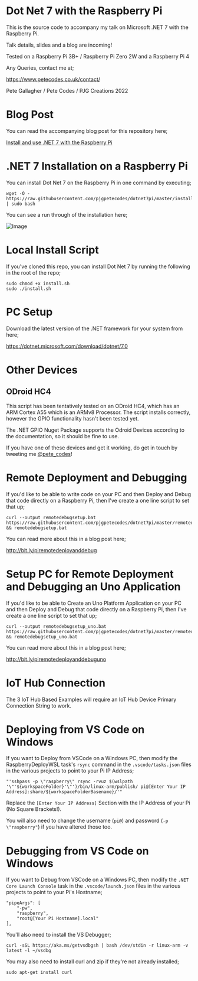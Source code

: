 # Dot Net 7 with the Raspberry Pi

This is the source code to accompany my talk on Microsoft .NET 7 with the Raspberry Pi.

Talk details, slides and a blog are incoming!

Tested on a Raspberry Pi 3B+ / Raspberry Pi Zero 2W and a Raspberry Pi 4

Any Queries, contact me at;

https://www.petecodes.co.uk/contact/

Pete Gallagher / Pete Codes / PJG Creations 2022

# Blog Post

You can read the accompanying blog post for this repository here;

[Install and use .NET 7 with the Raspberry Pi](http://bit.ly/dotnet7pi)

# .NET 7 Installation on a Raspberry Pi

You can install Dot Net 7 on the Raspberry Pi in one command by executing;

```
wget -O - https://raw.githubusercontent.com/pjgpetecodes/dotnet7pi/master/install.sh | sudo bash
```

You can see a run through of the installation here;

![Image](/assets/install.gif "Installation")

# Local Install Script

If you've cloned this repo, you can install Dot Net 7 by running the following in the root of the repo;

```
sudo chmod +x install.sh
sudo ./install.sh 

```

# PC Setup

Download the latest version of the .NET framework for your system from here;

https://dotnet.microsoft.com/download/dotnet/7.0

# Other Devices

## ODroid HC4

This script has been tentatively tested on an ODroid HC4, which has an ARM Cortex A55 which is an ARMv8 Processor. The script installs correctly, however the GPIO functionality hasn't been tested yet.

The .NET GPIO Nuget Package supports the Odroid Devices according to the documentation, so it should be fine to use.

If you have one of these devices and get it working, do get in touch by tweeting me [@pete_codes](https://www.twitter.com/pete_codes)!

# Remote Deployment and Debugging

If you'd like to be able to write code on your PC and then Deploy and Debug that code directly on a Raspberry Pi, then I've create a one line script to set that up;

```
curl --output remotedebugsetup.bat https://raw.githubusercontent.com/pjgpetecodes/dotnet7pi/master/remotedebugsetup.bat && remotedebugsetup.bat
```

You can read more about this in a blog post here;

http://bit.ly/piremotedeployanddebug


# Setup PC for Remote Deployment and Debugging an Uno Application

If you'd like to be able to Create an Uno Platform Application on your PC and then Deploy and Debug that code directly on a Raspberry Pi, then I've create a one line script to set that up;

```
curl --output remotedebugsetup_uno.bat https://raw.githubusercontent.com/pjgpetecodes/dotnet7pi/master/remotedebugsetup_uno.bat && remotedebugsetup_uno.bat
```

You can read more about this in a blog post here;

http://bit.ly/piremotedeployanddebuguno

# IoT Hub Connection

The 3 IoT Hub Based Examples will require an IoT Hub Device Primary Connection String to work. 

# Deploying from VS Code on Windows

If you want to Deploy from VSCode on a Windows PC, then modify the RaspberryDeployWSL task's ```rsync``` command in the ```.vscode/tasks.json``` files in the various projects to point to your Pi IP Address;

```
"'sshpass -p \"raspberry\" rsync -rvuz $(wslpath '\"'${workspaceFolder}'\"')/bin/linux-arm/publish/ pi@[Enter Your IP Address]:share/${workspaceFolderBasename}/'"
```

Replace the ```[Enter Your IP Address]``` Section with the IP Address of your Pi (No Square Brackets!).

You will also need to change the username (```pi@```) and password (```-p \"raspberry"```) if you have altered those too.

# Debugging from VS Code on Windows

If you want to Debug from VSCode on a Windows PC, then modify the ```.NET Core Launch Console``` task in the ```.vscode/launch.json``` files in the various projects to point to your Pi's Hostname;

```
"pipeArgs": [
    "-pw",
    "raspberry",
    "root@[Your Pi Hostname].local"
],
```

You'll also need to install the VS Debugger;

```
curl -sSL https://aka.ms/getvsdbgsh | bash /dev/stdin -r linux-arm -v latest -l ~/vsdbg
```

You may also need to install curl and zip if they're not already installed;

```
sudo apt-get install curl
```